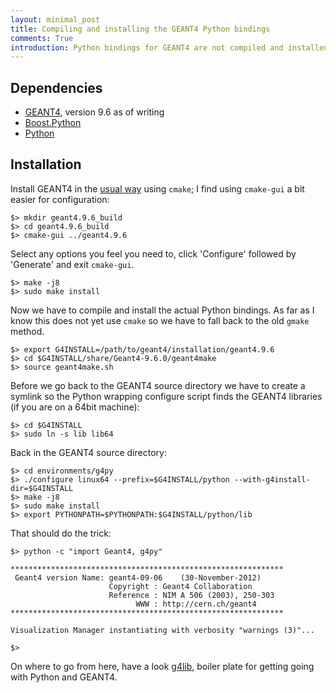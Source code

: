 ```yaml
---
layout: minimal_post
title: Compiling and installing the GEANT4 Python bindings 
comments: True
introduction: Python bindings for GEANT4 are not compiled and installed out of the box. This is a quick rundown on setting everything up.
---
```


## Dependencies
* [GEANT4](http://geant4.org/), version 9.6 as of writing
* [Boost.Python](http://www.boost.org/doc/libs/1_53_0/libs/python/doc/)
* [Python](http://www.python.org/)

## Installation
Install GEANT4 in the [usual way](http://geant4.web.cern.ch/geant4/UserDocumentation/UsersGuides/InstallationGuide/html/ch02.html#sect.UnixBuildAndInstall) using `cmake`; I find using `cmake-gui` a bit easier for configuration:

    $> mkdir geant4.9.6_build
    $> cd geant4.9.6_build
    $> cmake-gui ../geant4.9.6

Select any options you feel you need to, click 'Configure' followed by 'Generate' and exit `cmake-gui`.

    $> make -j8
    $> sudo make install

Now we have to compile and install the actual Python bindings.
As far as I know this does not yet use `cmake` so we have to fall back to the old `gmake` method.

    $> export G4INSTALL=/path/to/geant4/installation/geant4.9.6
    $> cd $G4INSTALL/share/Geant4-9.6.0/geant4make
    $> source geant4make.sh

Before we go back to the GEANT4 source directory we have to create a symlink so the Python wrapping configure script finds the GEANT4 libraries (if you are on a 64bit machine):

    $> cd $G4INSTALL
    $> sudo ln -s lib lib64

Back in the GEANT4 source directory:

    $> cd environments/g4py
    $> ./configure linux64 --prefix=$G4INSTALL/python --with-g4install-dir=$G4INSTALL
    $> make -j8
    $> sudo make install
    $> export PYTHONPATH=$PYTHONPATH:$G4INSTALL/python/lib

That should do the trick:

    $> python -c "import Geant4, g4py"

    *************************************************************
     Geant4 version Name: geant4-09-06    (30-November-2012)
                          Copyright : Geant4 Collaboration
                          Reference : NIM A 506 (2003), 250-303
                                WWW : http://cern.ch/geant4
    *************************************************************
    
    Visualization Manager instantiating with verbosity "warnings (3)"...
    
    $>     

On where to go from here, have a look [g4lib](https://github.com/christopherpoole/g4lib), boiler plate for getting going with Python and GEANT4.
    

